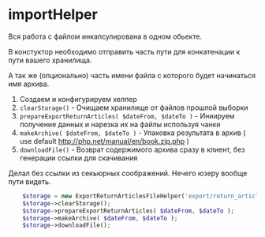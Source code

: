 # importHelper

Вся работа с файлом инкапсулирована в одном обьекте. 

В констуктор необходимо отправить часть пути для конкатенации к пути вашего хранилища.

А так же (опционально) часть имени файла с которого будет начинаться имя архива.


1) Создаем и конфигурируем хелпер
2) ```clearStorage()``` - Очищаем хранилище от файлов прошлой выборки 
3) ```prepareExportReturnArticles( $dateFrom, $dateTo )``` - Иниируем получение данных и нарезка их на файлы используя чанки 
4) ```makeArchive( $dateFrom, $dateTo )``` - Упаковка результата в архив ( use default http://php.net/manual/en/book.zip.php )
5) ```downloadFile()``` - Возврат содержимого архива сразу в клиент, без генерации ссылки для скачивания

Делал без ссылки из секьюрных соображений. Нечего юзеру вообще пути видеть.


```php
    $storage = new ExportReturnArticlesFileHelper('export/return_articles', 'return_articles_');
    $storage->clearStorage();
    $storage->prepareExportReturnArticles( $dateFrom, $dateTo );
    $storage->makeArchive( $dateFrom, $dateTo );
    $storage->downloadFile();
```